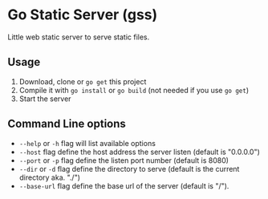 # Go Static Server (gss)

Little web static server to serve static files.

## Usage

1. Download, clone or `go get` this project
2. Compile it with `go install` or `go build` (not needed if you use `go get`)
3. Start the server

## Command Line options

- `--help` or `-h` flag will list available options
- `--host` flag define the host address the server listen (default is "0.0.0.0")
- `--port` or `-p` flag define the listen port number (default is 8080)
- `--dir` or `-d` flag define the directory to serve (default is the current directory aka. "./")
- `--base-url` flag define the base url of the server (default is "/").
